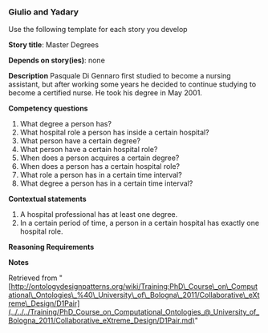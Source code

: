 ###   Giulio and Yadary


Use the following template for each story you develop


__Story title__: Master Degrees


__Depends on story(ies)__: none


__Description__
Pasquale Di Gennaro first studied to become a nursing assistant, but after working some years he decided to continue studying to become a certified nurse. He took his degree in May 2001.


__Competency questions__



1. What degree a person has?
2. What hospital role a person has inside a certain hospital?
3. What person have a certain degree?
4. What person have a certain hospital role?
5. When does a person acquires a certain degree?
6. When does a person has a certain hospital role?
7. What role a person has in a certain time interval?
8. What degree a person has in a certain time interval?


__Contextual statements__



1. A hospital professional has at least one degree.
2. In a certain period of time, a person in a certain hospital has exactly one hospital role.


  

__Reasoning Requirements__


  

__Notes__





Retrieved from "[http://ontologydesignpatterns.org/wiki/Training:PhD\_Course\_on\_Computational\_Ontologies\_%40\_University\_of\_Bologna\_2011/Collaborative\_eXtreme\_Design/D1Pair](../../../Training/PhD_Course_on_Computational_Ontologies_@_University_of_Bologna_2011/Collaborative_eXtreme_Design/D1Pair.md)"